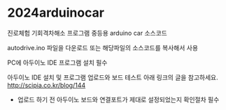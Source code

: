 # 2024arduinocar
진로체험 기회격차해소 프로그램 중등용 arduino car  소스코드 

autodrive.ino 파일을 다운로드 또는  해당파일의 소스코드를 복사해서 사용

PC에 아두이노 IDE 프로그램 설치 필수

아두이노 IDE 설치 및 프로그램 업로드와 보드 테스트
아래 링크의 글을 참고하세요.
http://scipia.co.kr/blog/144

* 업로드 하기 전 아두이노 보드와 연결포트가 제대로 설정되었는지 확인절차 필수

  
